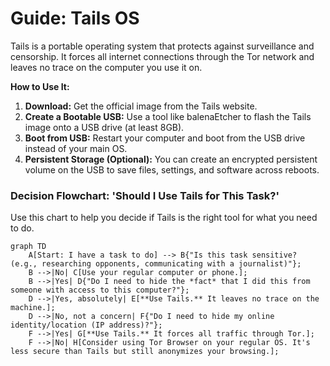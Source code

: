 # Guide: Tails OS

Tails is a portable operating system that protects against surveillance and censorship. It forces all internet connections through the Tor network and leaves no trace on the computer you use it on.

**How to Use It:**
1.  **Download:** Get the official image from the Tails website.
2.  **Create a Bootable USB:** Use a tool like balenaEtcher to flash the Tails image onto a USB drive (at least 8GB).
3.  **Boot from USB:** Restart your computer and boot from the USB drive instead of your main OS.
4.  **Persistent Storage (Optional):** You can create an encrypted persistent volume on the USB to save files, settings, and software across reboots.

### Decision Flowchart: 'Should I Use Tails for This Task?'
Use this chart to help you decide if Tails is the right tool for what you need to do.

```mermaid
graph TD
    A[Start: I have a task to do] --> B{"Is this task sensitive? (e.g., researching opponents, communicating with a journalist)"};
    B -->|No| C[Use your regular computer or phone.];
    B -->|Yes| D{"Do I need to hide the *fact* that I did this from someone with access to this computer?"};
    D -->|Yes, absolutely| E[**Use Tails.** It leaves no trace on the machine.];
    D -->|No, not a concern| F{"Do I need to hide my online identity/location (IP address)?"};
    F -->|Yes| G[**Use Tails.** It forces all traffic through Tor.];
    F -->|No| H[Consider using Tor Browser on your regular OS. It's less secure than Tails but still anonymizes your browsing.];
```
